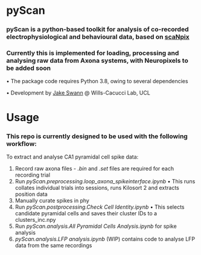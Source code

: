 # pyScan
### pyScan is a python-based toolkit for analysis of co-recorded electrophysiological and behavioural data, based on [scaNpix](https://github.com/LaurenzMuessig/scaNpix)
### Currently this is implemented for loading, processing and analysing raw data from Axona systems, with Neuropixels to be added soon
•	The package code requires Python 3.8, owing to several dependencies

•	Development by [Jake Swann](https://github.com/jakeswann1/) @ Wills-Cacucci Lab, UCL

# Usage
### This repo is currently designed to be used with the following workflow:
To extract and analyse CA1 pyramidal cell spike data:
1. Record raw axona files - _.bin_ and _.set_ files are required for each recording trial
2. Run _pyScan.preprocessing.loop_axona_spikeinterface.ipynb_
•	This runs collates individual trials into sessions, runs Kilosort 2 and extracts position data
3. Manually curate spikes in phy
4. Run _pyScan.postprocessing.Check Cell Identity.ipynb_
•	This selects candidate pyramidal cells and saves their cluster IDs to a clusters_inc.npy
5. Run _pyScan.analysis.All Pyramidal Cells Analysis.ipynb_ for spike analysis
6. _pyScan.analysis.LFP analysis.ipynb_ (WIP) contains code to analyse LFP data from the same recordings
